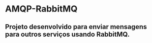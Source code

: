 # AMQP-RabbitMQ

## Projeto desenvolvido para enviar mensagens para outros serviços usando RabbitMQ.
